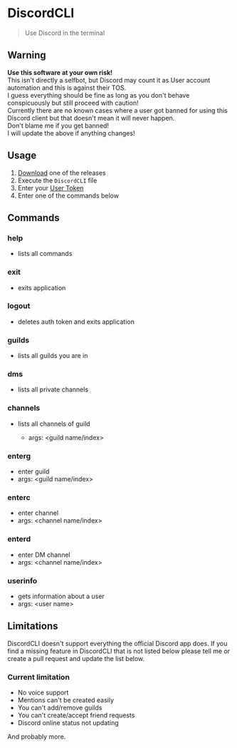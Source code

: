 # DiscordCLI

> Use Discord in the terminal

## Warning

**Use this software at your own risk!**\
This isn't directly a selfbot, but Discord may count it as User account automation and this is against their TOS.\
I guess everything should be fine as long as you don't behave conspicuously but still proceed with caution!\
Currently there are no known cases where a user got banned for using this Discord client but that doesn't mean it will never happen.\
Don't blame me if you get banned!\
I will update the above if anything changes!

## Usage

1. [Download]("https://github.com/Stone-Red-Code/DiscordCLI/releases
) one of the releases
2. Execute the `DiscordCLI` file
3. Enter your [User Token](https://github.com/Tyrrrz/DiscordChatExporter/wiki/Obtaining-Token-and-Channel-IDs#how-to-get-a-user-token">)
4. Enter one of the commands below

## Commands

### help

- lists all commands

### exit

- exits application

### logout

- deletes auth token and exits application

### guilds

- lists all guilds you are in

### dms

- lists all private channels

### channels

- lists all channels of guild

  - args: \<guild name/index>

### enterg

- enter guild
- args: \<guild name/index>

### enterc

- enter channel
- args: \<channel name/index>

### enterd

- enter DM channel
- args: \<channel name/index>

### userinfo

- gets information about a user
- args: \<user name>

## Limitations

DiscordCLI doesn't support everything the official Discord app does.
If you find a missing feature in DiscordCLI that is not listed below please tell me or create a pull request and update the list below.

### Current limitation

- No voice support
- Mentions can't be created easily
- You can't add/remove guilds
- You can't create/accept friend requests
- Discord online status not updating

And probably more.

